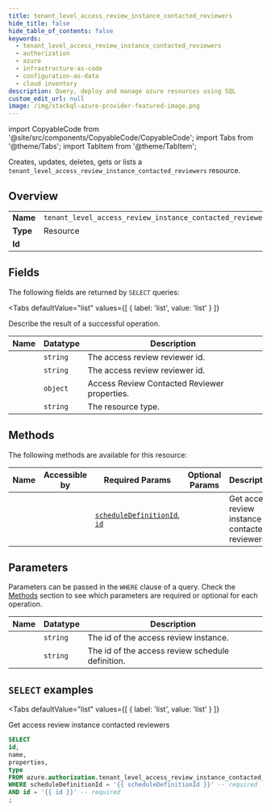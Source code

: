 ```yaml
--- 
title: tenant_level_access_review_instance_contacted_reviewers
hide_title: false
hide_table_of_contents: false
keywords:
  - tenant_level_access_review_instance_contacted_reviewers
  - authorization
  - azure
  - infrastructure-as-code
  - configuration-as-data
  - cloud inventory
description: Query, deploy and manage azure resources using SQL
custom_edit_url: null
image: /img/stackql-azure-provider-featured-image.png
---
```


import CopyableCode from '@site/src/components/CopyableCode/CopyableCode';
import Tabs from '@theme/Tabs';
import TabItem from '@theme/TabItem';

Creates, updates, deletes, gets or lists a <code>tenant_level_access_review_instance_contacted_reviewers</code> resource.

## Overview
<table><tbody>
<tr><td><b>Name</b></td><td><code>tenant_level_access_review_instance_contacted_reviewers</code></td></tr>
<tr><td><b>Type</b></td><td>Resource</td></tr>
<tr><td><b>Id</b></td><td><CopyableCode code="azure.authorization.tenant_level_access_review_instance_contacted_reviewers" /></td></tr>
</tbody></table>

## Fields

The following fields are returned by `SELECT` queries:

<Tabs
    defaultValue="list"
    values={[
        { label: 'list', value: 'list' }
    ]}
>
<TabItem value="list">

Describe the result of a successful operation.

<table>
<thead>
    <tr>
    <th>Name</th>
    <th>Datatype</th>
    <th>Description</th>
    </tr>
</thead>
<tbody>
<tr>
    <td><CopyableCode code="id" /></td>
    <td><code>string</code></td>
    <td>The access review reviewer id.</td>
</tr>
<tr>
    <td><CopyableCode code="name" /></td>
    <td><code>string</code></td>
    <td>The access review reviewer id.</td>
</tr>
<tr>
    <td><CopyableCode code="properties" /></td>
    <td><code>object</code></td>
    <td>Access Review Contacted Reviewer properties.</td>
</tr>
<tr>
    <td><CopyableCode code="type" /></td>
    <td><code>string</code></td>
    <td>The resource type.</td>
</tr>
</tbody>
</table>
</TabItem>
</Tabs>

## Methods

The following methods are available for this resource:

<table>
<thead>
    <tr>
    <th>Name</th>
    <th>Accessible by</th>
    <th>Required Params</th>
    <th>Optional Params</th>
    <th>Description</th>
    </tr>
</thead>
<tbody>
<tr>
    <td><a href="#list"><CopyableCode code="list" /></a></td>
    <td><CopyableCode code="select" /></td>
    <td><a href="#parameter-scheduleDefinitionId"><code>scheduleDefinitionId</code></a>, <a href="#parameter-id"><code>id</code></a></td>
    <td></td>
    <td>Get access review instance contacted reviewers</td>
</tr>
</tbody>
</table>

## Parameters

Parameters can be passed in the `WHERE` clause of a query. Check the [Methods](#methods) section to see which parameters are required or optional for each operation.

<table>
<thead>
    <tr>
    <th>Name</th>
    <th>Datatype</th>
    <th>Description</th>
    </tr>
</thead>
<tbody>
<tr id="parameter-id">
    <td><CopyableCode code="id" /></td>
    <td><code>string</code></td>
    <td>The id of the access review instance.</td>
</tr>
<tr id="parameter-scheduleDefinitionId">
    <td><CopyableCode code="scheduleDefinitionId" /></td>
    <td><code>string</code></td>
    <td>The id of the access review schedule definition.</td>
</tr>
</tbody>
</table>

## `SELECT` examples

<Tabs
    defaultValue="list"
    values={[
        { label: 'list', value: 'list' }
    ]}
>
<TabItem value="list">

Get access review instance contacted reviewers

```sql
SELECT
id,
name,
properties,
type
FROM azure.authorization.tenant_level_access_review_instance_contacted_reviewers
WHERE scheduleDefinitionId = '{{ scheduleDefinitionId }}' -- required
AND id = '{{ id }}' -- required
;
```
</TabItem>
</Tabs>
